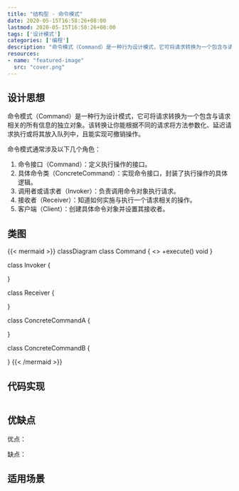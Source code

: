 ```yaml
---
title: "结构型 - 命令模式"
date: 2020-05-15T16:58:26+08:00
lastmod: 2020-05-15T16:58:26+08:00
tags: ['设计模式']
categories: ['编程']
description: "命令模式（Command）是一种行为设计模式，它可将请求转换为一个包含与请求相关的所有信息的独立对象。该转换让你能根据不同的请求将方法参数化、延迟请求执行或将其放入队列中，且能实现可撤销操作。"
resources:
- name: "featured-image"
  src: "cover.png"
---
```

<!--more-->
## 设计思想
命令模式（Command）是一种行为设计模式，它可将请求转换为一个包含与请求相关的所有信息的独立对象。该转换让你能根据不同的请求将方法参数化、延迟请求执行或将其放入队列中，且能实现可撤销操作。

命令模式通常涉及以下几个角色：
1. 命令接口（Command）：定义执行操作的接口。
2. 具体命令类（ConcreteCommand）：实现命令接口，封装了执行操作的具体逻辑。
3. 调用者或请求者（Invoker）：负责调用命令对象执行请求。
4. 接收者（Receiver）：知道如何实施与执行一个请求相关的操作。
5. 客户端（Client）：创建具体命令对象并设置其接收者。

## 类图
{{< mermaid >}}
classDiagram
  class Command {
    <<interface>>
    +execute() void
  }

  class Invoker {

  }

  class Receiver {

  }

  class ConcreteCommandA {

  }

  class ConcreteCommandB {

  }
{{< /mermaid >}}

## 代码实现
```java

```

## 优缺点
优点：


缺点：


## 适用场景
